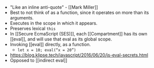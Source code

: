 - "Like an inline anti-quote" - [[Mark Miller]]
- Best to not think of as a function, since it operates on more than its arguments.
- Executes in the scope in which it appears.
- Preserves lexical `this`
- In [[Secure EcmaScript (SES)]], each [[Compartment]] has its own [[eval]], and will use that eval as its global scope.
- Invoking [[eval]] directly, as a function.
    - `let x = 10; eval(“x = 20”)`
- https://blog.klipse.tech/javascript/2016/06/20/js-eval-secrets.html
- Opposed to [[indirect eval]]
